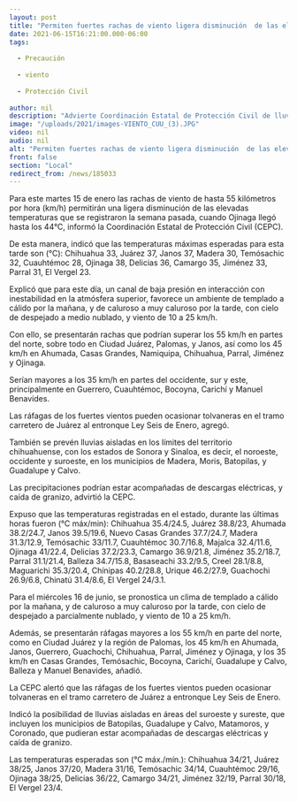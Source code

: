 ```yaml
---
layout: post
title: "Permiten fuertes rachas de viento ligera disminución  de las elevadas temperaturas"
date: 2021-06-15T16:21:00.000-06:00
tags:
  
  - Precaución
  
  - viento
  
  - Protección Civil
  
author: nil
description: "Advierte Coordinación Estatal de Protección Civil de lluvias aisladas y tolvaneras en tramos carreteros, para este martes y miércoles"
image: "/uploads/2021/images-VIENTO_CUU_(3).JPG"
video: nil
audio: nil
alt: "Permiten fuertes rachas de viento ligera disminución  de las elevadas temperaturas"
front: false
section: "Local"
redirect_from: /news/185033
---
```


Para este martes 15 de enero las rachas de viento de hasta 55 kilómetros por hora (km/h) permitirán una ligera disminución de las elevadas temperaturas que se registraron la semana pasada, cuando Ojinaga llegó hasta los 44°C, informó la Coordinación Estatal de Protección Civil (CEPC).

De esta manera, indicó que las temperaturas máximas esperadas para esta tarde son (°C): Chihuahua 33, Juárez 37, Janos 37, Madera 30, Temósachic 32, Cuauhtémoc 28, Ojinaga 38, Delicias 36, Camargo 35, Jiménez 33, Parral 31, El Vergel 23.

Explicó que para este día, un canal de baja presión en interacción con inestabilidad en la atmósfera superior, favorece un ambiente de templado a cálido por la mañana, y de caluroso a muy caluroso por la tarde, con cielo de despejado a medio nublado, y viento de 10 a 25 km/h.

Con ello, se presentarán rachas que podrían superar los 55 km/h en partes del norte, sobre todo en Ciudad Juárez, Palomas, y Janos, así como los 45 km/h en Ahumada, Casas Grandes, Namiquipa, Chihuahua, Parral, Jiménez y Ojinaga.

Serían mayores a los 35 km/h en partes del occidente, sur y este, principalmente en Guerrero, Cuauhtémoc, Bocoyna, Carichí y Manuel Benavides.

Las ráfagas de los fuertes vientos pueden ocasionar tolvaneras en el tramo carretero de Juárez al entronque Ley Seis de Enero, agregó.

También se prevén lluvias aisladas en los límites del territorio chihuahuense, con los estados de Sonora y Sinaloa, es decir, el noroeste, occidente y suroeste, en los municipios de Madera, Moris, Batopilas, y Guadalupe y Calvo.

Las precipitaciones podrían estar acompañadas de descargas eléctricas, y caída de granizo, advirtió la CEPC.

Expuso que las temperaturas registradas en el estado, durante las últimas horas fueron (°C máx/min): Chihuahua 35.4/24.5, Juárez 38.8/23, Ahumada 38.2/24.7, Janos 39.5/19.6, Nuevo Casas Grandes 37.7/24.7, Madera 31.3/12.9, Temósachic 33/11.7, Cuauhtémoc 30.7/16.8, Majalca 32.4/11.6, Ojinaga 41/22.4, Delicias 37.2/23.3, Camargo 36.9/21.8, Jiménez 35.2/18.7, Parral 31.1/21.4, Balleza 34.7/15.8, Basaseachi 33.2/9.5, Creel 28.1/8.8, Maguarichi 35.3/20.4, Chínipas 40.2/28.8, Urique 46.2/27.9, Guachochi 26.9/6.8, Chinatú 31.4/8.6, El Vergel 24/3.1.

Para el miércoles 16 de junio, se pronostica un clima de templado a cálido por la mañana, y de caluroso a muy caluroso por la tarde, con cielo de despejado a parcialmente nublado, y viento de 10 a 25 km/h.

Además, se presentarán ráfagas mayores a los 55 km/h en parte del norte, como en Ciudad Juárez y la región de Palomas, los 45 km/h en Ahumada, Janos, Guerrero, Guachochi, Chihuahua, Parral, Jiménez y Ojinaga, y los 35 km/h en Casas Grandes, Temósachic, Bocoyna, Carichí, Guadalupe y Calvo, Balleza y Manuel Benavides, añadió.

La CEPC alertó que las ráfagas de los fuertes vientos pueden ocasionar tolvaneras en el tramo carretero de Juárez a entronque Ley Seis de Enero.

Indicó la posibilidad de lluvias aisladas en áreas del suroeste y sureste, que incluyen los municipios de Batopilas, Guadalupe y Calvo, Matamoros, y Coronado, que pudieran estar acompañadas de descargas eléctricas y caída de granizo.

Las temperaturas esperadas son (°C máx./mín.): Chihuahua 34/21, Juárez 38/25, Janos 37/20, Madera 31/16, Temósachic 34/14, Cuauhtémoc 29/16, Ojinaga 38/25, Delicias 36/22, Camargo 34/21, Jiménez 32/19, Parral 30/18, El Vergel 23/4.